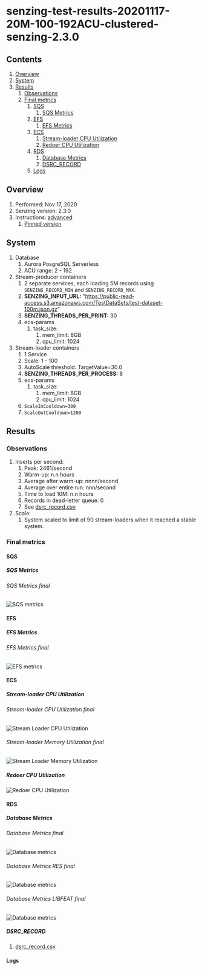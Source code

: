 # senzing-test-results-20201117-20M-100-192ACU-clustered-senzing-2.3.0

## Contents

1. [Overview](#overview)
1. [System](#system)
1. [Results](#results)
    1. [Observations](#observations)
    1. [Final metrics](#final-metrics)
        1. [SQS](#sqs)
            1. [SQS Metrics](#sqs-metrics)
        1. [EFS](#efs)
            1. [EFS Metrics](#efs-metrics)
        1. [ECS](#ecs)
            1. [Stream-loader CPU Utilization](#stream-loader-cpu-utilization)
            1. [Redoer CPU Utilization](#redoer-cpu-utilization)
        1. [RDS](#rds)
            1. [Database Metrics](#database-metrics)
            1. [DSRC_RECORD](#dsrc_record)
        1. [Logs](#logs)

## Overview

1. Performed: Nov 17, 2020
1. Senzing version: 2.3.0
1. Instructions:
   [advanced](https://github.com/Senzing/docker-compose-aws-ecscli-demo/tree/issue-39.dockter.1/docs/advanced-cluster)
    1. [Pinned version](https://github.com/Senzing/docker-compose-aws-ecscli-demo/tree/27bffe9981b2d0e495ed95fc981abfdcba8b64e8/docs/advanced-cluster)

## System

1. Database
    1. Aurora PosgreSQL Serverless
    1. ACU range: 2 - 192
1. Stream-producer containers
    1. 2 separate services, each loading 5M records using `SENZING_RECORD_MIN` and `SENZING_RECORD_MAX`.
    1. **SENZING_INPUT_URL:** "https://public-read-access.s3.amazonaws.com/TestDataSets/test-dataset-100m.json.gz"
    1. **SENZING_THREADS_PER_PRINT:** 30
    1. ecs-params
        1. task_size:
            1. mem_limit: 8GB
            1. cpu_limit: 1024
1. Stream-loader containers
    1. 1 Service
    1. Scale: 1 - 100
    1. AutoScale threshold: TargetValue=30.0
    1. **SENZING_THREADS_PER_PROCESS:** 8
    1. ecs-params
        1. task_size:
            1. mem_limit: 8GB
            1. cpu_limit: 1024
    1. `ScaleInCooldown=300`
    1. `ScaleOutCooldown=1200`

## Results

### Observations

1. Inserts per second:
    1. Peak: 2461/second
    1. Warm-up: n.n hours
    1. Average after warm-up: nnnn/second
    1. Average over entire run: nnn/second
    1. Time to load 10M: n.n hours
    1. Records in dead-letter queue: 0
    1. See [dsrc_record.csv](data/dsrc_record.csv)
1. Scale:
    1. System scaled to limit of 90 stream-loaders when it reached a stable system.

### Final metrics

#### SQS

##### SQS Metrics

###### SQS Metrics final

![SQS metrics](images/sqs-metrics.png "SQS metrics")

#### EFS

##### EFS Metrics

###### EFS Metrics final

![EFS metrics](images/efs-metrics.png "EFS metrics")

#### ECS

##### Stream-loader CPU Utilization

###### Stream-loader CPU Utilization final

![Stream Loader CPU Utilization](images/stream-loader-CPU-Utilization.png "Stream-loader CPU Utilization")

###### Stream-loader Memory Utilization final

![Stream Loader Memory Utilization](images/stream-loader-Memory-Utilization.png "Stream-loader Memory Utilization")

##### Redoer CPU Utilization

![Redoer CPU Utilization](images/redoer-CPU-Utilization.png "Redoer CPU Utilization")

#### RDS

##### Database Metrics

###### Database Metrics final

![Database metrics](images/database-metrics.png "Database metrics")

###### Database Metrics RES final

![Database metrics](images/database-metrics-res.png "Database metrics")

###### Database Metrics LIBFEAT final

![Database metrics](images/database-metrics-libfeat.png "Database metrics")

##### DSRC_RECORD

1. [dsrc_record.csv](data/dsrc_record.csv)

#### Logs
